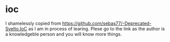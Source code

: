 # ioc
I shamelessly copied from https://github.com/sebas77/-Deprecated-Svelto.IoC as I am in process of learing. Plese go to the link as the author is a knowledgeble person and you will know more things.
